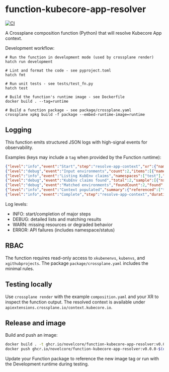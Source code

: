 # function-kubecore-app-resolver

[![CI](https://github.com/novelcore/function-kubecore-app-resolver/actions/workflows/ci.yml/badge.svg)](https://github.com/novelcore/function-kubecore-app-resolver/actions/workflows/ci.yml)

A Crossplane composition function (Python) that will resolve Kubecore App context.

Development workflow:

```shell
# Run the function in development mode (used by crossplane render)
hatch run development

# Lint and format the code - see pyproject.toml
hatch fmt

# Run unit tests - see tests/test_fn.py
hatch test

# Build the function's runtime image - see Dockerfile
docker build . --tag=runtime

# Build a function package - see package/crossplane.yaml
crossplane xpkg build -f package --embed-runtime-image=runtime
```



## Logging

This function emits structured JSON logs with high-signal events for observability.

Examples (keys may include a `tag` when provided by the Function runtime):

```json
{"level":"info","event":"Start","step":"resolve-app-context","xr":{"name":"<xr>","kind":"XApp","apiVersion":"app.kubecore.io/v1alpha1"},"tag":"..."}
{"level":"debug","event":"Input environments","count":2,"items":[{"name":"demo-dev","namespace":"test","enabled":true}],"tag":"..."}
{"level":"info","event":"Listing KubEnv claims","namespaces":["test"],"mode":"namespaced","tag":"..."}
{"level":"debug","event":"KubEnv claims found","total":2,"sample":[{"ns":"test","name":"demo-dev"}],"tag":"..."}
{"level":"debug","event":"Matched environments","foundCount":2,"found":["test/demo-dev"],"missing":[],"tag":"..."}
{"level":"info","event":"Context populated","summary":{"referenced":["test/demo-dev"],"found":["test/demo-dev"],"missing":[]},"durationMs":7,"tag":"..."}
{"level":"info","event":"Complete","step":"resolve-app-context","durationMs":7,"tag":"..."}
```

Log levels:

- INFO: start/completion of major steps
- DEBUG: detailed lists and matching results
- WARN: missing resources or degraded behavior
- ERROR: API failures (includes namespace/status)

## RBAC
The function requires read-only access to `xkubenenvs`, `kubenvs`, and `xgithubprojects`. The package `package/crossplane.yaml` includes the minimal rules.

## Testing locally
Use `crossplane render` with the example `composition.yaml` and your XR to inspect the function output. The resolved context is available under `apiextensions.crossplane.io/context.kubecore.io`.

## Release and image
Build and push an image:

```bash
docker build . -t ghcr.io/novelcore/function-kubecore-app-resolver:v0.0.0-$(date +%Y%m%d)-$(git rev-parse --short HEAD)
docker push ghcr.io/novelcore/function-kubecore-app-resolver:v0.0.0-$(date +%Y%m%d)-$(git rev-parse --short HEAD)
```

Update your Function package to reference the new image tag or run with the Development runtime during testing.
